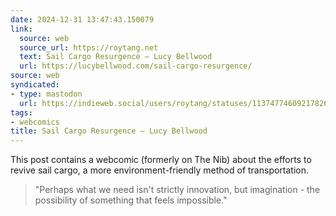 ```yaml
---
date: 2024-12-31 13:47:43.150079
link:
  source: web
  source_url: https://roytang.net
  text: Sail Cargo Resurgence – Lucy Bellwood
  url: https://lucybellwood.com/sail-cargo-resurgence/
source: web
syndicated:
- type: mastodon
  url: https://indieweb.social/users/roytang/statuses/113747746092178269
tags:
- webcomics
title: Sail Cargo Resurgence – Lucy Bellwood
---
```


This post contains a webcomic (formerly on The Nib) about the efforts to revive sail cargo, a more environment-friendly method of transportation.

> "Perhaps what we need isn't strictly innovation, but imagination - the possibility of something that feels impossible."